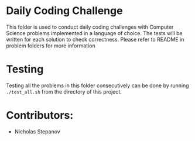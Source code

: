 # Daily Coding Challenge
This folder is used to conduct daily coding challenges with Computer Science problems implemented in a language of choice. The tests will be written for each solution to check correctness. Please refer to README in problem folders for more information
# Testing
Testing all the problems in this folder consecutively can be done by running `./test_all.sh` from the directory of this project.

# Contributors:

- Nicholas Stepanov 
